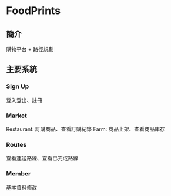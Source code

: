 # FoodPrints

## 簡介
購物平台 + 路徑規劃

## 主要系統
### Sign Up
登入登出、註冊
### Market
Restaurant: 訂購商品、查看訂購紀錄
Farm: 商品上架、查看商品庫存
### Routes
查看運送路線、查看已完成路線
### Member
基本資料修改
